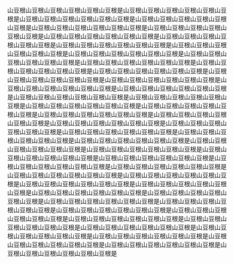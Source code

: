 山豆根山豆根山豆根山豆根山豆根山豆根是山豆根山豆根山豆根山豆根山豆根山豆根是山豆根山豆根山豆根山豆根山豆根山豆根是山豆根山豆根山豆根山豆根山豆根山豆根是山豆根山豆根山豆根山豆根山豆根山豆根是山豆根山豆根山豆根山豆根山豆根山豆根是山豆根山豆根山豆根山豆根山豆根山豆根是山豆根山豆根山豆根山豆根山豆根山豆根是山豆根山豆根山豆根山豆根山豆根山豆根是山豆根山豆根山豆根山豆根山豆根山豆根是山豆根山豆根山豆根山豆根山豆根山豆根是山豆根山豆根山豆根山豆根山豆根山豆根是山豆根山豆根山豆根山豆根山豆根山豆根是山豆根山豆根山豆根山豆根山豆根山豆根是山豆根山豆根山豆根山豆根山豆根山豆根是山豆根山豆根山豆根山豆根山豆根山豆根是山豆根山豆根山豆根山豆根山豆根山豆根是山豆根山豆根山豆根山豆根山豆根山豆根是山豆根山豆根山豆根山豆根山豆根山豆根是山豆根山豆根山豆根山豆根山豆根山豆根是山豆根山豆根山豆根山豆根山豆根山豆根是山豆根山豆根山豆根山豆根山豆根山豆根是山豆根山豆根山豆根山豆根山豆根山豆根是山豆根山豆根山豆根山豆根山豆根山豆根是山豆根山豆根山豆根山豆根山豆根山豆根是山豆根山豆根山豆根山豆根山豆根山豆根是山豆根山豆根山豆根山豆根山豆根山豆根是山豆根山豆根山豆根山豆根山豆根山豆根是山豆根山豆根山豆根山豆根山豆根山豆根是山豆根山豆根山豆根山豆根山豆根山豆根是山豆根山豆根山豆根山豆根山豆根山豆根是山豆根山豆根山豆根山豆根山豆根山豆根是山豆根山豆根山豆根山豆根山豆根山豆根是山豆根山豆根山豆根山豆根山豆根山豆根是山豆根山豆根山豆根山豆根山豆根山豆根是山豆根山豆根山豆根山豆根山豆根山豆根是山豆根山豆根山豆根山豆根山豆根山豆根是山豆根山豆根山豆根山豆根山豆根山豆根是山豆根山豆根山豆根山豆根山豆根山豆根是山豆根山豆根山豆根山豆根山豆根山豆根是山豆根山豆根山豆根山豆根山豆根山豆根是山豆根山豆根山豆根山豆根山豆根山豆根是山豆根山豆根山豆根山豆根山豆根山豆根是山豆根山豆根山豆根山豆根山豆根山豆根是山豆根山豆根山豆根山豆根山豆根山豆根是山豆根山豆根山豆根山豆根山豆根山豆根是山豆根山豆根山豆根山豆根山豆根山豆根是山豆根山豆根山豆根山豆根山豆根山豆根是山豆根山豆根山豆根山豆根山豆根山豆根是山豆根山豆根山豆根山豆根山豆根山豆根是山豆根山豆根山豆根山豆根山豆根山豆根是山豆根山豆根山豆根山豆根山豆根山豆根是山豆根山豆根山豆根山豆根山豆根山豆根是山豆根山豆根山豆根山豆根山豆根山豆根是